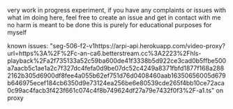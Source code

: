 very work in progress experiment, if you have any complaints or issues with what im doing here, feel free to create an issue and get in contact with me
no harm is meant to be done this is purely for educational purposes for myself

known issues:
"seg-506-f2-v1https://arpi-api.herokuapp.com/video-proxy?url=https%3A%2F%2Fc-an-ca6.betterstream.cc%3A2223%2Fhls-playback%2Fa2f735133a52c59ba600de41f3338b5d922ce3cad0b5ffbe500a7aacb5c1ae1a2c7f327dc4fefa0d9be07dc52c4249a8371fbfd1877f168a2882162b305d6900df8fee4a055b62ef751d76d0408460aab16350656005d679b646975ecef184cb6350d9e73124ea256be6e80539cde265f4bb10ce72aca0c99ac4facb3f423f661c074c4f8b749624df27a79e7432f0f3%2F-a1.ts" on proxy
